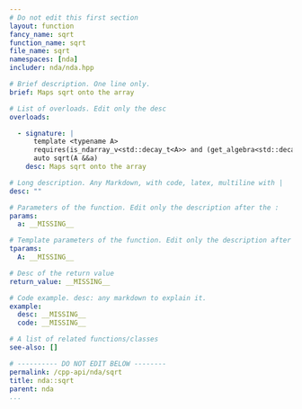 ```yaml
---
# Do not edit this first section
layout: function
fancy_name: sqrt
function_name: sqrt
file_name: sqrt
namespaces: [nda]
includer: nda/nda.hpp

# Brief description. One line only.
brief: Maps sqrt onto the array

# List of overloads. Edit only the desc
overloads:

  - signature: |
      template <typename A>                                                             
      requires(is_ndarray_v<std::decay_t<A>> and (get_algebra<std::decay_t<A>> != 'M')) 
      auto sqrt(A &&a)
    desc: Maps sqrt onto the array

# Long description. Any Markdown, with code, latex, multiline with |
desc: ""

# Parameters of the function. Edit only the description after the :
params:
  a: __MISSING__

# Template parameters of the function. Edit only the description after the :
tparams:
  A: __MISSING__

# Desc of the return value
return_value: __MISSING__

# Code example. desc: any markdown to explain it.
example:
  desc: __MISSING__
  code: __MISSING__

# A list of related functions/classes
see-also: []

# ---------- DO NOT EDIT BELOW --------
permalink: /cpp-api/nda/sqrt
title: nda::sqrt
parent: nda
...
```


